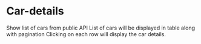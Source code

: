 # Car-details
Show list of cars from public API
List of cars will be displayed in table along with pagination
Clicking on each row will display the car details.
